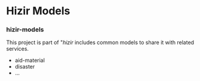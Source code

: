 # Hizir Models

### hizir-models
This project is part of "*hizir* includes common models to share it with related services.

* aid-material
* disaster
* ...
